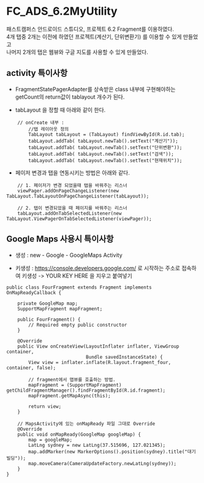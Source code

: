 # FC_ADS_6.2MyUtility
패스트캠퍼스 안드로이드 스튜디오, 프로젝트 6.2 Fragment를 이용하였다.<br/>
4개 탭중 2개는 이전에 하였던 프로젝트(계산기, 단위변환기) 를 이용할 수 있게 만들었고<br/>
나머지 2개의 탭은 웹뷰와 구글 지도를 사용할 수 있게 만들었다.


## activity 특이사항
* FragmentStatePagerAdapter를 상속받은 class 내부에 구현해야하는 getCount의 return값이 tablayout 개수가 된다.

* tabLayout 을 정할 때 아래와 같이 한다.

```
    // onCreate 내부 :
        //탭 레이아웃 정의
        TabLayout tabLayout = (TabLayout) findViewById(R.id.tab);
        tabLayout.addTab( tabLayout.newTab().setText("계산기"));
        tabLayout.addTab( tabLayout.newTab().setText("단위변환"));
        tabLayout.addTab( tabLayout.newTab().setText("검색"));
        tabLayout.addTab( tabLayout.newTab().setText("현재위치"));

```

* 페이저 변경과 탭을 연동시키는 방법은 아래와 같다.

```
    // 1. 페이저가 변경 되었을때 탭을 바꿔주는 리스너
    viewPager.addOnPageChangeListener(new TabLayout.TabLayoutOnPageChangeListener(tabLayout));

    // 2. 탭이 변경되었을 때 페이지를 바꿔주는 리스너
    tabLayout.addOnTabSelectedListener(new TabLayout.ViewPagerOnTabSelectedListener(viewPager));

```

## Google Maps 사용시 특이사항

* 생성 : new - Google - GoogleMaps Activity

* 키생성 : https://console.developers.google.com/ 로 시작하는 주소로 접속하여 키생성 -> YOUR KEY HERE 을 지우고 붙여넣기

```
public class FourFragment extends Fragment implements OnMapReadyCallback {

    private GoogleMap map;
    SupportMapFragment mapFragment;

    public FourFragment() {
        // Required empty public constructor
    }

    @Override
    public View onCreateView(LayoutInflater inflater, ViewGroup container,
                             Bundle savedInstanceState) {
        View view = inflater.inflate(R.layout.fragment_four, container, false);

        // fragment에서 맵뷰를 호출하는 방법.
        mapFragment = (SupportMapFragment) getChildFragmentManager().findFragmentById(R.id.fragment);
        mapFragment.getMapAsync(this);

        return view;
    }

    // MapsActivity에 있는 onMapReady 파일 그대로 Override
    @Override
    public void onMapReady(GoogleMap googleMap) {
        map = googleMap;
        LatLng sydney = new LatLng(37.515696, 127.021345);
        map.addMarker(new MarkerOptions().position(sydney).title("대기빌딩"));
        map.moveCamera(CameraUpdateFactory.newLatLng(sydney));
    }
}
```
